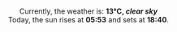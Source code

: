<p  align="center"><br/>Currently, the weather is: <b> 13°C, <i>clear sky</i></b></br>Today, the sun rises at <b>05:53</b> and sets at <b>18:40</b>.</p>